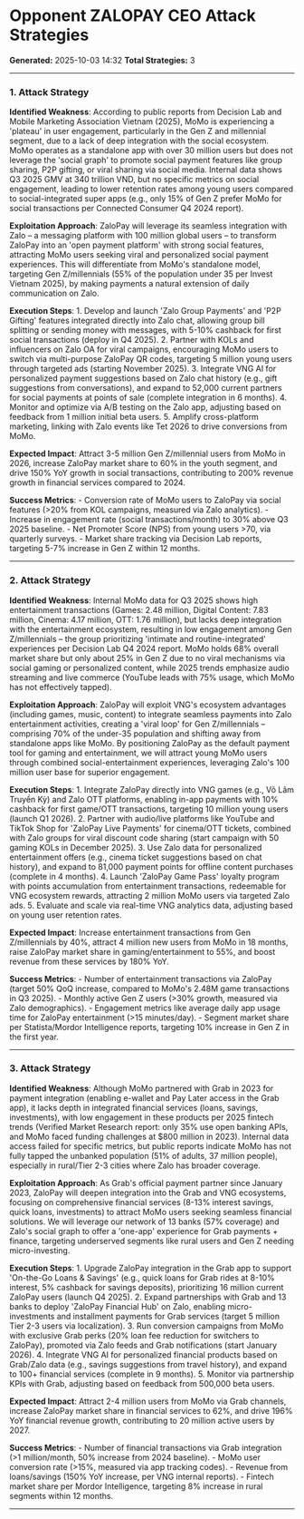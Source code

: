 # Opponent ZALOPAY CEO Attack Strategies

**Generated:** 2025-10-03 14:32
**Total Strategies:** 3

---

### 1. Attack Strategy

**Identified Weakness**: According to public reports from Decision Lab and Mobile Marketing Association Vietnam (2025), MoMo is experiencing a 'plateau' in user engagement, particularly in the Gen Z and millennial segment, due to a lack of deep integration with the social ecosystem. MoMo operates as a standalone app with over 30 million users but does not leverage the 'social graph' to promote social payment features like group sharing, P2P gifting, or viral sharing via social media. Internal data shows Q3 2025 GMV at 340 trillion VND, but no specific metrics on social engagement, leading to lower retention rates among young users compared to social-integrated super apps (e.g., only 15% of Gen Z prefer MoMo for social transactions per Connected Consumer Q4 2024 report).

**Exploitation Approach**: ZaloPay will leverage its seamless integration with Zalo – a messaging platform with 100 million global users – to transform ZaloPay into an 'open payment platform' with strong social features, attracting MoMo users seeking viral and personalized social payment experiences. This will differentiate from MoMo's standalone model, targeting Gen Z/millennials (55% of the population under 35 per Invest Vietnam 2025), by making payments a natural extension of daily communication on Zalo.

**Execution Steps**: 1. Develop and launch 'Zalo Group Payments' and 'P2P Gifting' features integrated directly into Zalo chat, allowing group bill splitting or sending money with messages, with 5-10% cashback for first social transactions (deploy in Q4 2025). 2. Partner with KOLs and influencers on Zalo OA for viral campaigns, encouraging MoMo users to switch via multi-purpose ZaloPay QR codes, targeting 5 million young users through targeted ads (starting November 2025). 3. Integrate VNG AI for personalized payment suggestions based on Zalo chat history (e.g., gift suggestions from conversations), and expand to 52,000 current partners for social payments at points of sale (complete integration in 6 months). 4. Monitor and optimize via A/B testing on the Zalo app, adjusting based on feedback from 1 million initial beta users. 5. Amplify cross-platform marketing, linking with Zalo events like Tet 2026 to drive conversions from MoMo.

**Expected Impact**: Attract 3-5 million Gen Z/millennial users from MoMo in 2026, increase ZaloPay market share to 60% in the youth segment, and drive 150% YoY growth in social transactions, contributing to 200% revenue growth in financial services compared to 2024.

**Success Metrics**: - Conversion rate of MoMo users to ZaloPay via social features (>20% from KOL campaigns, measured via Zalo analytics). - Increase in engagement rate (social transactions/month) to 30% above Q3 2025 baseline. - Net Promoter Score (NPS) from young users >70, via quarterly surveys. - Market share tracking via Decision Lab reports, targeting 5-7% increase in Gen Z within 12 months.

---

### 2. Attack Strategy

**Identified Weakness**: Internal MoMo data for Q3 2025 shows high entertainment transactions (Games: 2.48 million, Digital Content: 7.83 million, Cinema: 4.17 million, OTT: 1.76 million), but lacks deep integration with the entertainment ecosystem, resulting in low engagement among Gen Z/millennials – the group prioritizing 'intimate and routine-integrated' experiences per Decision Lab Q4 2024 report. MoMo holds 68% overall market share but only about 25% in Gen Z due to no viral mechanisms via social gaming or personalized content, while 2025 trends emphasize audio streaming and live commerce (YouTube leads with 75% usage, which MoMo has not effectively tapped).

**Exploitation Approach**: ZaloPay will exploit VNG's ecosystem advantages (including games, music, content) to integrate seamless payments into Zalo entertainment activities, creating a 'viral loop' for Gen Z/millennials – comprising 70% of the under-35 population and shifting away from standalone apps like MoMo. By positioning ZaloPay as the default payment tool for gaming and entertainment, we will attract young MoMo users through combined social-entertainment experiences, leveraging Zalo's 100 million user base for superior engagement.

**Execution Steps**: 1. Integrate ZaloPay directly into VNG games (e.g., Võ Lâm Truyền Kỳ) and Zalo OTT platforms, enabling in-app payments with 10% cashback for first game/OTT transactions, targeting 10 million young users (launch Q1 2026). 2. Partner with audio/live platforms like YouTube and TikTok Shop for 'ZaloPay Live Payments' for cinema/OTT tickets, combined with Zalo groups for viral discount code sharing (start campaign with 50 gaming KOLs in December 2025). 3. Use Zalo data for personalized entertainment offers (e.g., cinema ticket suggestions based on chat history), and expand to 81,000 payment points for offline content purchases (complete in 4 months). 4. Launch 'ZaloPay Game Pass' loyalty program with points accumulation from entertainment transactions, redeemable for VNG ecosystem rewards, attracting 2 million MoMo users via targeted Zalo ads. 5. Evaluate and scale via real-time VNG analytics data, adjusting based on young user retention rates.

**Expected Impact**: Increase entertainment transactions from Gen Z/millennials by 40%, attract 4 million new users from MoMo in 18 months, raise ZaloPay market share in gaming/entertainment to 55%, and boost revenue from these services by 180% YoY.

**Success Metrics**: - Number of entertainment transactions via ZaloPay (target 50% QoQ increase, compared to MoMo's 2.48M game transactions in Q3 2025). - Monthly active Gen Z users (>30% growth, measured via Zalo demographics). - Engagement metrics like average daily app usage time for ZaloPay entertainment (>15 minutes/day). - Segment market share per Statista/Mordor Intelligence reports, targeting 10% increase in Gen Z in the first year.

---

### 3. Attack Strategy

**Identified Weakness**: Although MoMo partnered with Grab in 2023 for payment integration (enabling e-wallet and Pay Later access in the Grab app), it lacks depth in integrated financial services (loans, savings, investments), with low engagement in these products per 2025 fintech trends (Verified Market Research report: only 35% use open banking APIs, and MoMo faced funding challenges at $800 million in 2023). Internal data access failed for specific metrics, but public reports indicate MoMo has not fully tapped the unbanked population (51% of adults, 37 million people), especially in rural/Tier 2-3 cities where Zalo has broader coverage.

**Exploitation Approach**: As Grab's official payment partner since January 2023, ZaloPay will deepen integration into the Grab and VNG ecosystems, focusing on comprehensive financial services (8-13% interest savings, quick loans, investments) to attract MoMo users seeking seamless financial solutions. We will leverage our network of 13 banks (57% coverage) and Zalo's social graph to offer a 'one-app' experience for Grab payments + finance, targeting underserved segments like rural users and Gen Z needing micro-investing.

**Execution Steps**: 1. Upgrade ZaloPay integration in the Grab app to support 'On-the-Go Loans & Savings' (e.g., quick loans for Grab rides at 8-10% interest, 5% cashback for savings deposits), prioritizing 16 million current ZaloPay users (launch Q4 2025). 2. Expand partnerships with Grab and 13 banks to deploy 'ZaloPay Financial Hub' on Zalo, enabling micro-investments and installment payments for Grab services (target 5 million Tier 2-3 users via localization). 3. Run conversion campaigns from MoMo with exclusive Grab perks (20% loan fee reduction for switchers to ZaloPay), promoted via Zalo feeds and Grab notifications (start January 2026). 4. Integrate VNG AI for personalized financial products based on Grab/Zalo data (e.g., savings suggestions from travel history), and expand to 100+ financial services (complete in 9 months). 5. Monitor via partnership KPIs with Grab, adjusting based on feedback from 500,000 beta users.

**Expected Impact**: Attract 2-4 million users from MoMo via Grab channels, increase ZaloPay market share in financial services to 62%, and drive 196% YoY financial revenue growth, contributing to 20 million active users by 2027.

**Success Metrics**: - Number of financial transactions via Grab integration (>1 million/month, 50% increase from 2024 baseline). - MoMo user conversion rate (>15%, measured via app tracking codes). - Revenue from loans/savings (150% YoY increase, per VNG internal reports). - Fintech market share per Mordor Intelligence, targeting 8% increase in rural segments within 12 months.

---

